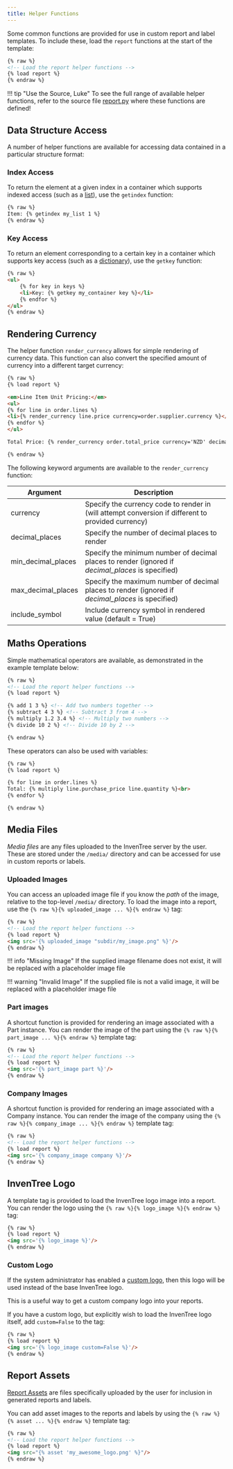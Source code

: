 ```yaml
---
title: Helper Functions
---
```


Some common functions are provided for use in custom report and label templates. To include these, load the `report` functions at the start of the template:

```html
{% raw %}
<!-- Load the report helper functions -->
{% load report %}
{% endraw %}
```

!!! tip "Use the Source, Luke"
    To see the full range of available helper functions, refer to the source file [report.py](https://github.com/inventree/InvenTree/blob/master/InvenTree/report/templatetags/report.py) where these functions are defined!

## Data Structure Access

A number of helper functions are available for accessing data contained in a particular structure format:

### Index Access

To return the element at a given index in a container which supports indexed access (such as a [list](https://www.w3schools.com/python/python_lists.asp)), use the `getindex` function:

```html
{% raw %}
Item: {% getindex my_list 1 %}
{% endraw %}
```

### Key Access

To return an element corresponding to a certain key in a container which supports key access (such as a [dictionary](https://www.w3schools.com/python/python_dictionaries.asp)), use the `getkey` function:

```html
{% raw %}
<ul>
    {% for key in keys %}
    <li>Key: {% getkey my_container key %}</li>
    {% endfor %}
</ul>
{% endraw %}
```

## Rendering Currency

The helper function `render_currency` allows for simple rendering of currency data. This function can also convert the specified amount of currency into a different target currency:

```html
{% raw %}
{% load report %}

<em>Line Item Unit Pricing:</em>
<ul>
{% for line in order.lines %}
<li>{% render_currency line.price currency=order.supplier.currency %}</li>
{% endfor %}
</ul>

Total Price: {% render_currency order.total_price currency='NZD' decimal_places=2 %}

{% endraw %}
```

The following keyword arguments are available to the `render_currency` function:

| Argument | Description |
| --- | --- |
| currency | Specify the currency code to render in (will attempt conversion if different to provided currency) |
| decimal_places | Specify the number of decimal places to render |
| min_decimal_places | Specify the minimum number of decimal places to render (ignored if *decimal_places* is specified) |
| max_decimal_places | Specify the maximum number of decimal places to render (ignored if *decimal_places* is specified) |
| include_symbol | Include currency symbol in rendered value (default = True) |

## Maths Operations

Simple mathematical operators are available, as demonstrated in the example template below:

```html
{% raw %}
<!-- Load the report helper functions -->
{% load report %}

{% add 1 3 %} <!-- Add two numbers together -->
{% subtract 4 3 %} <!-- Subtract 3 from 4 -->
{% multiply 1.2 3.4 %} <!-- Multiply two numbers -->
{% divide 10 2 %} <!-- Divide 10 by 2 -->

{% endraw %}
```

These operators can also be used with variables:

```html
{% raw %}
{% load report %}

{% for line in order.lines %}
Total: {% multiply line.purchase_price line.quantity %}<br>
{% endfor %}

{% endraw %}
```

## Media Files

*Media files* are any files uploaded to the InvenTree server by the user. These are stored under the `/media/` directory and can be accessed for use in custom reports or labels.

### Uploaded Images

You can access an uploaded image file if you know the *path* of the image, relative to the top-level `/media/` directory. To load the image into a report, use the `{% raw %}{% uploaded_image ... %}{% endraw %}` tag:

```html
{% raw %}
<!-- Load the report helper functions -->
{% load report %}
<img src='{% uploaded_image "subdir/my_image.png" %}'/>
{% endraw %}
```

!!! info "Missing Image"
    If the supplied image filename does not exist, it will be replaced with a placeholder image file

!!! warning "Invalid Image"
    If the supplied file is not a valid image, it will be replaced with a placeholder image file

### Part images

A shortcut function is provided for rendering an image associated with a Part instance. You can render the image of the part using the `{% raw %}{% part_image ... %}{% endraw %}` template tag:

```html
{% raw %}
<!-- Load the report helper functions -->
{% load report %}
<img src='{% part_image part %}'/>
{% endraw %}
```

### Company Images

A shortcut function is provided for rendering an image associated with a Company instance. You can render the image of the company using the `{% raw %}{% company_image ... %}{% endraw %}` template tag:

```html
{% raw %}
<!-- Load the report helper functions -->
{% load report %}
<img src='{% company_image company %}'/>
{% endraw %}
```

## InvenTree Logo

A template tag is provided to load the InvenTree logo image into a report. You can render the logo using the `{% raw %}{% logo_image %}{% endraw %}` tag:

```html
{% raw %}
{% load report %}
<img src='{% logo_image %}'/>
{% endraw %}
```

### Custom Logo

If the system administrator has enabled a [custom logo](../start/config.md#customisation-options), then this logo will be used instead of the base InvenTree logo.

This is a useful way to get a custom company logo into your reports.

If you have a custom logo, but explicitly wish to load the InvenTree logo itself, add `custom=False` to the tag:

```html
{% raw %}
{% load report %}
<img src='{% logo_image custom=False %}'/>
{% endraw %}
```

## Report Assets

[Report Assets](./report.md#report-assets) are files specifically uploaded by the user for inclusion in generated reports and labels.

You can add asset images to the reports and labels by using the `{% raw %}{% asset ... %}{% endraw %}` template tag:

```html
{% raw %}
<!-- Load the report helper functions -->
{% load report %}
<img src="{% asset 'my_awesome_logo.png' %}"/>
{% endraw %}
```
